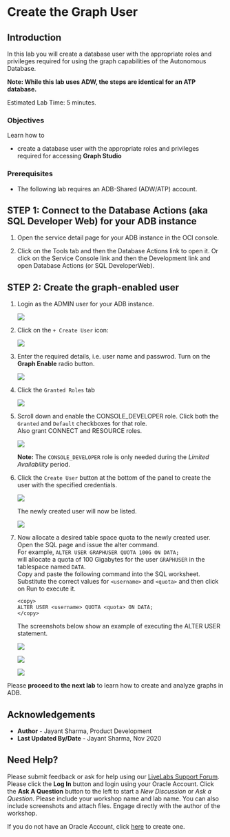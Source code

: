 
# Create the Graph User

## Introduction

In this lab you will create a database user with the appropriate roles and privileges required for using the graph capabilities of the Autonomous Database.

**Note: While this lab uses ADW, the steps are identical for an ATP database.**

Estimated Lab Time: 5 minutes. 

### Objectives

Learn how to
-  create a database user with the appropriate roles and privileges required for accessing **Graph Studio**


### Prerequisites

- The following lab requires an ADB-Shared (ADW/ATP) account. 

## **STEP 1**: Connect to the Database Actions (aka SQL Developer Web) for your ADB instance

1. Open the service detail page for your ADB instance in the OCI console. 

2. Click on the Tools tab and then the Database Actions link to open it. Or click on the Service Console link and then the Development link and open Database Actions (or SQL DeveloperWeb).

## **STEP 2**: Create the graph-enabled user

1. Login as the ADMIN user for your ADB instance. 

    ![](./images/login.png " ")

2. Click on the `+ Create User` icon:

    ![](./images/create-user-icon.png " ")

3. Enter the required details, i.e. user name and passwrod. Turn on the **Graph Enable** radio button.
   
    ![](./images/enter-user-info.png " ")

4. Click the `Granted Roles` tab
   
   ![](./images/granted-roles.png " ")

5. Scroll down and enable the CONSOLE_DEVELOPER role. Click both the `Granted` and `Default` checkboxes for that role.  
   Also grant CONNECT and RESOURCE roles.

   ![](./images/console-developer.png " ")  

   **Note:** The `CONSOLE_DEVELOPER` role is only needed during the *Limited Availability* period.  

6. Click the `Create User` button at the bottom of the panel to create the user with the specified credentials.
   
   ![](./images/create-user.png " ")  

   The newly created user will now be listed.

   ![](./images/user-created.png " ")  
   
7. Now allocate a desired table space quota to the newly created user. Open the SQL page and issue the alter command.  
   For example, 
   `ALTER USER GRAPHUSER QUOTA 100G ON DATA;`   
   will allocate a quota of 100 Gigabytes for the user `GRAPHUSER` in the tablespace named `DATA`.  
   Copy and paste the following command into the SQL worksheet.  
   Substitute the correct values for  `<username>` and `<quota>` and then click on Run to execute it.
   ```
   <copy>
   ALTER USER <username> QUOTA <quota> ON DATA;
   </copy>
   ```

   The screenshots below show an example of executing the ALTER USER statement.

   ![](./images/alter-user.png " ")  

   ![](./images/run-sql.png " ")  

   ![](./images/user-altered.png " ") 
 

Please **proceed to the next lab** to learn how to create and analyze graphs in ADB.

## Acknowledgements
* **Author** - Jayant Sharma, Product Development
* **Last Updated By/Date** - Jayant Sharma, Nov 2020
  
## Need Help?
Please submit feedback or ask for help using our [LiveLabs Support Forum](https://community.oracle.com/tech/developers/categories/oracle-graph). Please click the **Log In** button and login using your Oracle Account. Click the **Ask A Question** button to the left to start a *New Discussion* or *Ask a Question*.  Please include your workshop name and lab name.  You can also include screenshots and attach files.  Engage directly with the author of the workshop.

If you do not have an Oracle Account, click [here](https://profile.oracle.com/myprofile/account/create-account.jspx) to create one.
